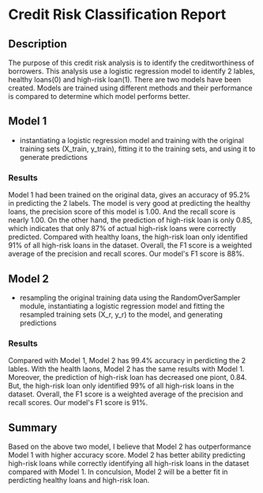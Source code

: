 # Credit Risk Classification Report

## Description
The purpose of this credit risk analysis is to identify the creditworthiness of borrowers. This analysis use a logistic regression model to identify 2 lables, healthy loans(0) and high-risk loan(1). There are two models have been created. Models are trained using different methods and their performance is compared to determine which model performs better. 

## Model 1
* instantiating a logistic regression model and training with the original training sets (X_train, y_train), fitting it to the training sets, and using it to generate predictions <br>

### Results
Model 1 had been trained on the original data, gives an accuracy of 95.2% in predicting the 2 labels. The model is very good at predicting the healthy loans, the precision score of this model is 1.00. And the recall score is nearly 1.00. On the other hand, the prediction of high-risk loan is only 0.85, which indicates that only 87% of actual high-risk loans were correctly predicted. Compared with healthy loans, the high-risk loan only identified 91% of all high-risk loans in the dataset. Overall, the F1 score is a weighted average of the precision and recall scores. Our model's F1 score is 88%.

## Model 2
*  resampling the original training data using the RandomOverSampler module, instantiating a logistic regression model and fitting the resampled training sets (X_r, y_r) to the model, and generating predictions <br>

### Results
Compared with Model 1, Model 2 has 99.4% accuracy in perdicting the 2 lables. With the health laons, Model 2 has the same results with Model 1. Moreover, the prediction of high-risk loan has decreased one piont, 0.84. But, the high-risk loan only identified 99% of all high-risk loans in the dataset. Overall, the F1 score is a weighted average of the precision and recall scores. Our model's F1 score is 91%.

## Summary
Based on the above two model, I believe that Model 2 has outperformance Model 1 with higher accuracy score. Model 2 has better ability predicting high-risk loans while correctly identifying all high-risk loans in the dataset compared with Model 1. In conculsion, Model 2 will be a better fit in perdicting healthy loans and high-risk loan.
